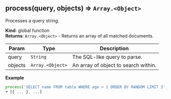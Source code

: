 <a name="process"></a>

## process(query, objects) ⇒ <code>Array.&lt;Object&gt;</code>
Processes a query string.

**Kind**: global function  
**Returns**: <code>Array.&lt;Object&gt;</code> - Returns an array of all matched documents.  

| Param | Type | Description |
| --- | --- | --- |
| query | <code>String</code> | The SQL-like query to parse. |
| objects | <code>Array.&lt;Object&gt;</code> | An array of object to search within. |

**Example**  
```js
process('SELECT name FROM table WHERE age > 1 ORDER BY RANDOM LIMIT 3', [{ ... }, ...]);
➜ [{ ... }, ...]
```
